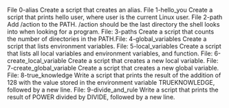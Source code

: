 File 0-alias Create a script that creates an alias.
File 1-hello_you Create a script that prints hello user, where user is the current Linux user.
File 2-path Add /action to the PATH. /action should be the last directory the shell looks into when looking for a program.
File: 3-paths Create a script that counts the number of directories in the PATH.File: 4-global_variables Create a script that lists environment variables.
File: 5-local_variables Create a script that lists all local variables and environment variables, and function.
File: 6-create_local_variable Create a script that creates a new local variable.
File: 7-create_global_variable Create a script that creates a new global variable.
File: 8-true_knowledge Write a script that prints the result of the addition of 128 with the value stored in the environment variable TRUEKNOWLEDGE, followed by a new line.
File: 9-divide_and_rule Write a script that prints the result of POWER divided by DIVIDE, followed by a new line.
